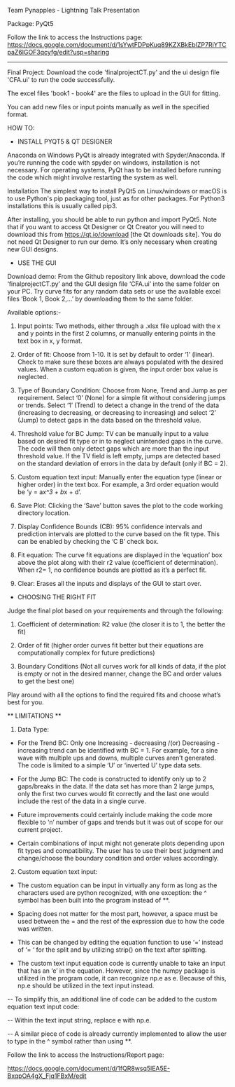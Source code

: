 Team Pynapples - Lightning Talk Presentation

Package: PyQt5

Follow the link to access the Instructions page:
https://docs.google.com/document/d/1sYwtFDPpKuq89KZXBkEbIZP7RiYTCpaZ6lGOF3qcyfg/edit?usp=sharing

---------------------------------------------------------------------------------------------------------------------

Final Project:
Download the code 'finalprojectCT.py' and the ui design file 'CFA.ui' to run the code successfully.

The excel files 'book1 - book4' are the files to upload in the GUI for fitting.

You can add new files or input points manually as well in the specified format.


HOW TO:


- INSTALL PYQT5 & QT DESIGNER


Anaconda on Windows
PyQt is already integrated with Spyder/Anaconda. If you’re running the code with spyder on windows, installation is not necessary. For operating systems, PyQt has to be installed before running the code which might involve restarting the system as well.


Installation
The simplest way to install PyQt5 on Linux/windows or macOS is to use Python's pip packaging tool, just as for other packages. For Python3 installations this is usually called pip3.

After installing, you should be able to run python and import PyQt5. Note that if you want to access Qt Designer or Qt Creator you will need to download this from https://qt.io/download [the Qt downloads site]. You do not need Qt Designer to run our demo. It’s only necessary when creating new GUI designs.


- USE THE GUI


Download demo: 
From the Github repository link above, download the code ‘finalprojectCT.py’ and the GUI design file ‘CFA.ui’ into the same folder on your PC. Try curve fits for any random data sets or use the available excel files ‘Book 1, Book 2,…’ by downloading them to the same folder.


Available options:-

1. Input points: Two methods, either through a .xlsx file upload with the x and y points in the first 2 columns, or manually entering points in the text box in x, y format.

2. Order of fit: Choose from 1-10. It is set by default to order ‘1’ (linear). Check to make sure these boxes are always populated with the desired values. When a custom equation is given, the input order box value is neglected.

3. Type of Boundary Condition: Choose from None, Trend and Jump as per requirement. Select ‘0’ (None) for a simple fit without considering jumps or trends. Select ‘1’ (Trend) to detect a change in the trend of the data (increasing to decreasing, or decreasing to increasing) and select ‘2’ (Jump) to detect gaps in the data based on the threshold value.

4. Threshold value for BC Jump: TV can be manually input to a value based on desired fit type or in to neglect unintended gaps in the curve. The code will then only detect gaps which are more than the input threshold value. If the TV field is left empty, jumps are detected based on the standard deviation of errors in the data by default (only if BC = 2).

5. Custom equation text input: Manually enter the equation type (linear or higher order) in the text box. For example, a 3rd order equation would be ‘y = a*x^3 + b*x + d’.

6. Save Plot: Clicking the ‘Save’ button saves the plot to the code working directory location.

7. Display Confidence Bounds (CB): 95% confidence intervals and prediction intervals are plotted to the curve based on the fit type. This can be enabled by checking the ‘C B’ check box.

8. Fit equation: The curve fit equations are displayed in the ‘equation’ box above the plot along with their r2 value (coefficient of determination). When r2= 1, no confidence bounds are plotted as it’s a perfect fit.

9. Clear: Erases all the inputs and displays of the GUI to start over.


- CHOOSING THE RIGHT FIT

Judge the final plot based on your requirements and through the following:

1. Coefficient of determination: R2 value (the closer it is to 1, the better the fit)

2. Order of fit (higher order curves fit better but their equations are computationally complex for future predictions)

3. Boundary Conditions (Not all curves work for all kinds of data, if the plot is empty or not in the desired manner, change the BC and order values to get the best one)

Play around with all the options to find the required fits and choose what’s best for you.


** LIMITATIONS **


1. Data Type:

- For the Trend BC: Only one Increasing - decreasing /(or) Decreasing - increasing trend can be identified with BC = 1. For example, for a sine wave with multiple ups and downs, multiple curves aren’t generated. The code is limited to a simple ‘U’ or ‘inverted U’ type data sets.

- For the Jump BC: The code is constructed to identify only up to 2 gaps/breaks in the data. If the data set has more than 2 large jumps, only the first two curves would fit correctly and the last one would include the rest of the data in a single curve.

- Future improvements could certainly include making the code more flexible to ‘n’ number of gaps and trends but it was out of scope for our current project.

- Certain combinations of input might not generate plots depending upon fit types and compatibility. The user has to use their best judgment and change/choose the boundary condition and order values accordingly.

2. Custom equation text input:

- The custom equation can be input in virtually any form as long as the characters used are python recognized, with one exception: the ^ symbol has been built into the program instead of **.

- Spacing does not matter for the most part, however, a space must be used between the = and the rest of the expression due to how the code was written. 

- This can be changed by editing the equation function to use ‘=’ instead of ‘= ‘ for the split and by utilizing strip() on the text after splitting.

- The custom text input equation code is currently unable to take an input that has an ‘e’ in the equation. However, since the numpy package is utilized in the program code, it can recognize np.e as e. Because of this, np.e should be utilized in the text input instead.

-- To simplify this, an additional line of code can be added to the custom equation text input code:

-- Within the text input string, replace e with np.e.

-- A similar piece of code is already currently implemented to allow the user to type in the ^ symbol rather than using **.


Follow the link to access the Instructions/Report page:

https://docs.google.com/document/d/1fQR8wsq5lEA5E-BxqpOA4gX_Fjq1FBxM/edit


